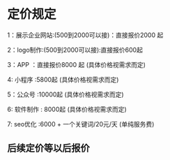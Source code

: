 # 定价规定

1：展示企业网站:(500到2000可以接)：直接报价2000 起

2：logo制作:(500到2000可以接):直接报价600起

3：APP ：直接报价8000 起 (具体价格视需求而定)

4: 小程序 :5800起 (具体价格视需求而定)

5：公众号 :10000起 (具体价格视需求而定)

6: 软件制作 : 8000起 (具体价格视需求而定)

7: seo优化 :6000  +   一个关键词/20元/天 (单纯服务费)

## 后续定价等以后报价